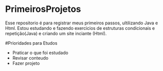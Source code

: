# PrimeirosProjetos
Esse repositorio é para registrar meus primeiros passos, ultilizando  Java e Html. 
Estou  estudando e fazendo exercicios  de  estruturas condicionais e  repetição(Java) e criando um site inciante  (Html).

#Prioridades para Etudos
- Praticar o que foi estudado
- Revisar conteudo
- Fazer projeto
